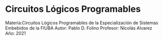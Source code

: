 # Circuitos Lógicos Programables
Materia:Circuitos Lógicos Programables de la Especialización de Sistemas Embebidos de la FIUBA
Autor: Pablo D. Folino
Profesor: Nicolás Alvarez
Año: 2021
